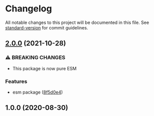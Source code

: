 # Changelog

All notable changes to this project will be documented in this file. See [standard-version](https://github.com/conventional-changelog/standard-version) for commit guidelines.

## [2.0.0](https://github.com/justinlettau/sql-named-params/compare/v1.0.0...v2.0.0) (2021-10-28)


### ⚠ BREAKING CHANGES

* This package is now pure ESM

### Features

* esm package ([8f5d0e4](https://github.com/justinlettau/sql-named-params/commit/8f5d0e47e9c2916af1e1b255165195c659b7f75b))

## 1.0.0 (2020-08-30)
